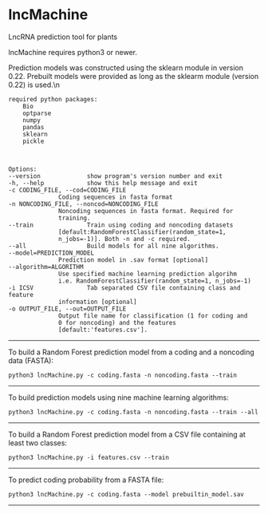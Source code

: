# lncMachine
LncRNA prediction tool for plants

lncMachine requires python3 or newer.

Prediction models was constructed using the sklearn module in version 0.22. Prebuilt models were provided as long as the sklearm module (version 0.22) is used.\n


	required python packages:
		Bio
		optparse
		numpy
		pandas
		sklearn
		pickle

 

	Options:
	--version             show program's version number and exit  
	-h, --help            show this help message and exit
	-c CODING_FILE, --cod=CODING_FILE
			      Coding sequences in fasta format
	-n NONCODING_FILE, --noncod=NONCODING_FILE
			      Noncoding sequences in fasta format. Required for
			      training.
	--train               Train using coding and noncoding datasets
			      [default:RandomForestClassifier(random_state=1,
			      n_jobs=-1)]. Both -n and -c required.
	--all                 Build models for all nine algorithms.
	--model=PREDICTION_MODEL
			      Prediction model in .sav format [optional]
	--algorithm=ALGORITHM
			      Use specified machine learning prediction algorihm
			      i.e. RandomForestClassifier(random_state=1, n_jobs=-1)
	-i ICSV               Tab separated CSV file containing class and feature
			      information [optional]
	-o OUTPUT_FILE, --out=OUTPUT_FILE
			      Output file name for classification (1 for coding and
			      0 for noncoding) and the features
			      [default:'features.csv'].



--------------------
To build a Random Forest prediction model from a coding and a noncoding data (FASTA):

	python3 lncMachine.py -c coding.fasta -n noncoding.fasta --train 


--------------------
To build prediction models using nine machine learning algorithms:

	python3 lncMachine.py -c coding.fasta -n noncoding.fasta --train --all


--------------------
To build a Random Forest prediction model from a CSV file containing at least two classes:

	python3 lncMachine.py -i features.csv --train


--------------------
To predict coding probability from a FASTA file:

	python3 lncMachine.py -c coding.fasta --model prebuiltin_model.sav


--------------------

